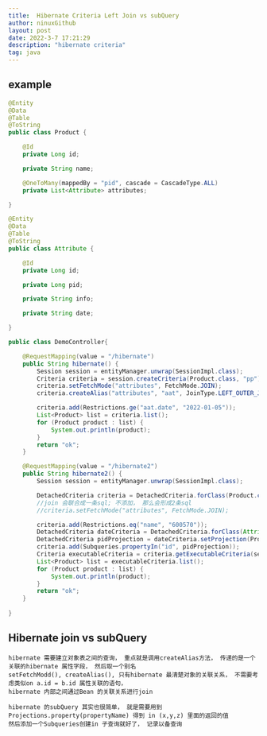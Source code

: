 ```yaml
---
title:  Hibernate Criteria Left Join vs subQuery
author: ninuxGithub
layout: post
date: 2022-3-7 17:21:29
description: "hibernate criteria"
tag: java
---
```




## example


```java
@Entity
@Data
@Table
@ToString
public class Product {

    @Id
    private Long id;

    private String name;

    @OneToMany(mappedBy = "pid", cascade = CascadeType.ALL)
    private List<Attribute> attributes;

}

@Entity
@Data
@Table
@ToString
public class Attribute {

    @Id
    private Long id;

    private Long pid;

    private String info;

    private String date;

}

public class DemoController{

    @RequestMapping(value = "/hibernate")
    public String hibernate() {
        Session session = entityManager.unwrap(SessionImpl.class);
        Criteria criteria = session.createCriteria(Product.class, "pp");
        criteria.setFetchMode("attributes", FetchMode.JOIN);
        criteria.createAlias("attributes", "aat", JoinType.LEFT_OUTER_JOIN);

        criteria.add(Restrictions.ge("aat.date", "2022-01-05"));
        List<Product> list = criteria.list();
        for (Product product : list) {
            System.out.println(product);
        }
        return "ok";
    }

    @RequestMapping(value = "/hibernate2")
    public String hibernate2() {
        Session session = entityManager.unwrap(SessionImpl.class);

        DetachedCriteria criteria = DetachedCriteria.forClass(Product.class);
        //join 会联合成一条sql; 不添加， 那么会形成2条sql
        //criteria.setFetchMode("attributes", FetchMode.JOIN);

        criteria.add(Restrictions.eq("name", "600570"));
        DetachedCriteria dateCriteria = DetachedCriteria.forClass(Attribute.class).add(Restrictions.ge("date", "2022-01-05"));
        DetachedCriteria pidProjection = dateCriteria.setProjection(Projections.property("pid"));
        criteria.add(Subqueries.propertyIn("id", pidProjection));
        Criteria executableCriteria = criteria.getExecutableCriteria(session);
        List<Product> list = executableCriteria.list();
        for (Product product : list) {
            System.out.println(product);
        }
        return "ok";
    }
    
}

```


## Hibernate join vs subQuery
    hibernate 需要建立对象表之间的查询， 重点就是调用createAlias方法， 传递的是一个关联的hibernate 属性字段， 然后取一个别名
    setFetchModd(), createAlias(), 只有hibernate 最清楚对象的关联关系， 不需要考虑类似on a.id = b.id 属性关联的语句， 
    hibernate 内部之间通过Bean 的关联关系进行join
    
    hibernate 的subQuery 其实也很简单， 就是需要用到Projections.property(propertyName) 得到 in (x,y,z) 里面的返回的值
    然后添加一个Subqueries创建in 子查询就好了， 记录以备查询

    
    
